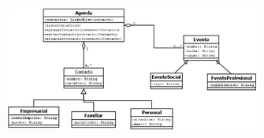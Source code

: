 ![](https://github.com/aleju03/POO-2023/blob/main/Agenda%20(Ej.%20Semana%205)/diagrama/AgendaDiagram.png?raw=true)
